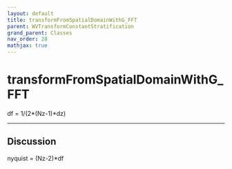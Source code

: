 ```yaml
---
layout: default
title: transformFromSpatialDomainWithG_FFT
parent: WVTransformConstantStratification
grand_parent: Classes
nav_order: 28
mathjax: true
---
```


#  transformFromSpatialDomainWithG_FFT

df = 1/(2*(Nz-1)*dz)


---

## Discussion
nyquist = (Nz-2)*df
